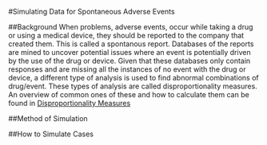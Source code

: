 #Simulating Data for Spontaneous Adverse Events

##Background
When problems, adverse events, occur while taking a drug or using a medical device, they should be reported to the company that created them.  This is called a spontanous report.  Databases of the reports are mined to uncover potential issues where an event is potentially driven by the use of the drug or device.  Given that these databases only contain responses and are missing all the instances of no event with the drug or device, a different type of analysis is used to find abnormal combinations of drug/event.  These types of analysis are called disproportionality measures.  An overview of common ones of these and how to calculate them can be found in [Disproportionality Measures](../../.)

##Method of Simulation

##How to Simulate Cases